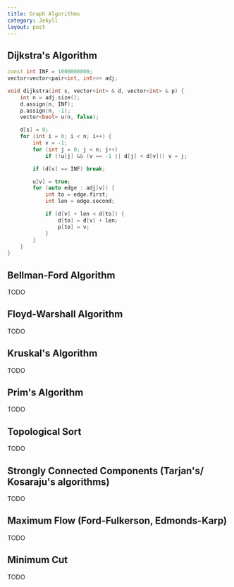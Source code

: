 ```yaml
---
title: Graph Algorithms
category: Jekyll
layout: post
---
```


## Dijkstra's Algorithm

```cpp
const int INF = 1000000000;
vector<vector<pair<int, int>>> adj;

void dijkstra(int s, vector<int> & d, vector<int> & p) {
    int n = adj.size();
    d.assign(n, INF);
    p.assign(n, -1);
    vector<bool> u(n, false);

    d[s] = 0;
    for (int i = 0; i < n; i++) {
        int v = -1;
        for (int j = 0; j < n; j++)
            if (!u[j] && (v == -1 || d[j] < d[v])) v = j;

        if (d[v] == INF) break;

        u[v] = true;
        for (auto edge : adj[v]) {
            int to = edge.first;
            int len = edge.second;

            if (d[v] + len < d[to]) {
                d[to] = d[v] + len;
                p[to] = v;
            }
        }
    }
}
```

## Bellman-Ford Algorithm

TODO

## Floyd-Warshall Algorithm

TODO

## Kruskal's Algorithm

TODO

## Prim's Algorithm

TODO

## Topological Sort

TODO

## Strongly Connected Components (Tarjan's/ Kosaraju's algorithms)

TODO

## Maximum Flow (Ford-Fulkerson, Edmonds-Karp)

TODO

## Minimum Cut

TODO